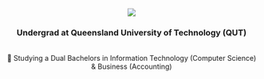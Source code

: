 <h1  align="center">
  <img src="https://readme-typing-svg.demolab.com/?font=Fira+Code&weight=600&size=35&duration=5000&pause=1000&color=90D74F&width=500&height=70&lines=Hi+There!+👋+;I'm+Bailey+King" />
<!--   Hi there! 👋 I'm Bailey King -->
</h1>

<h3 align="center"> Undergrad at  Queensland University of Technology (QUT)</h3>

<br/>

<div align="center">
   🔬 Studying a Dual Bachelors in Information Technology (Computer Science) & Business (Accounting)
</div>


<!--
**KingKong74/KingKong74** is a ✨ _special_ ✨ repository because its `README.md` (this file) appears on your GitHub profile.

Here are some ideas to get you started:

- 🔭 I’m currently working on ...
- 🌱 I’m currently learning ...
- 👯 I’m looking to collaborate on ...
- 🤔 I’m looking for help with ...
- 💬 Ask me about ...
- 📫 How to reach me: ...
- 😄 Pronouns: ...
- ⚡ Fun fact: ...
-->
